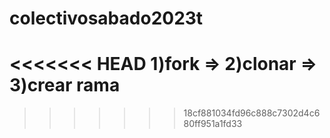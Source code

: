 # colectivosabado2023t
<<<<<<< HEAD
1)fork =>
2)clonar =>
3)crear rama 
=======

>>>>>>> 18cf881034fd96c888c7302d4c680ff951a1fd33
